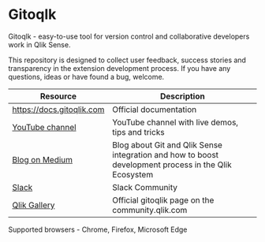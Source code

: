 # Gitoqlk
Gitoqlk - easy-to-use tool for version control and collaborative developers work in Qlik Sense.

This repository is designed to collect user feedback, success stories and transparency in the extension development process. 
If you have any questions, ideas or have found a bug, welcome.

Resource  | Description
------------- | -------------
https://docs.gitoqlik.com  | Official documentation
[YouTube channel](https://www.youtube.com/channel/UCAxNlzMkKdjc46_Ab4oivFA)  | YouTube channel with live demos, tips and tricks 
[Blog on Medium](https://medium.com/@alexpolorotov) | Blog about Git and Qlik Sense integration and how to boost development process in the Qlik Ecosystem
[Slack](https://join.slack.com/t/gitoqlik/shared_invite/zt-ezsx8rht-KCz~eWgLxyVTsB0QmS9Gag) | Slack Community
[Qlik Gallery](https://community.qlik.com/t5/Qlik-Gallery/Gitoqlik-Version-control-tool-and-time-saver/bc-p/1737090) | Official gitoqlik page on the community.qlik.com


Supported browsers - Chrome, Firefox, Microsoft Edge
